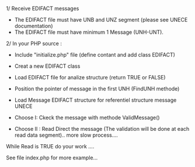 1/ Receive EDIFACT messages
- The EDIFACT file must have UNB and UNZ segment (please see UNECE documentation)
- The EDIFACT file must have minimum 1 Message (UNH-UNT).

2/ In your PHP source :
- Include "initialize.php" file (define contant and add class EDIFACT)
- Creat a new EDIFACT class
- Load EDIFACT file for analize structure (return TRUE or FALSE)
- Position the pointer of message in the first UNH (FindUNH methode)
- Load Message EDIFACT structure for referentiel structure message UNECE

- Choose I: Ckeck the message with methode ValidMessage()

- Choose II : Read Direct the message (The validation will be done at each read data segment).. more slow process....

While Read is TRUE do your work ....

See file index.php for more example...